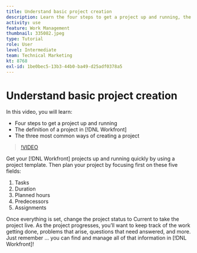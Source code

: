 ```yaml
---
title: Understand basic project creation
description: Learn the four steps to get a project up and running, the definition of a project, and the three most common ways of creating a project.
activity: use
feature: Work Management
thumbnail: 335082.jpeg
type: Tutorial
role: User
level: Intermediate
team: Technical Marketing
kt: 8768
exl-id: 1be0bec5-13b3-44b0-ba49-d25adf0378a5
---
```

# Understand basic project creation

In this video, you will learn:

* Four steps to get a project up and running
* The definition of a project in [!DNL Workfront]
* The three most common ways of creating a project

>[!VIDEO](https://video.tv.adobe.com/v/335082/?quality=12)

Get your [!DNL  Workfront] projects up and running quickly by using a project template. Then plan your project by focusing first on these five fields:

1. Tasks
1. Duration
1. Planned hours
1. Predecessors
1. Assignments

Once everything is set, change the project status to Current to take the project live. As the project progresses, you’ll want to keep track of the work getting done, problems that arise, questions that need answered, and more. Just remember ... you can find and manage all of that information in [!DNL Workfront]!
